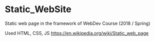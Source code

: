# Static_WebSite

Static web page in the framework of WebDev Course (2018 / Spring)

Used HTML, CSS, JS https://en.wikipedia.org/wiki/Static_web_page


